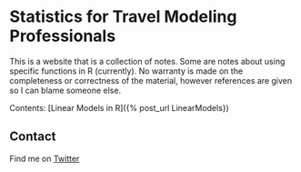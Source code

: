 # Statistics for Travel Modeling Professionals

This is a website that is a collection of notes.  Some are notes about using specific functions in R (currently).  No warranty is made on the completeness or correctness of the material, however references are given so I can blame someone else.

Contents:
[Linear Models in R]({% post_url LinearModels})

## Contact

Find me on [Twitter](http://www.twitter.com/okiandrew)
